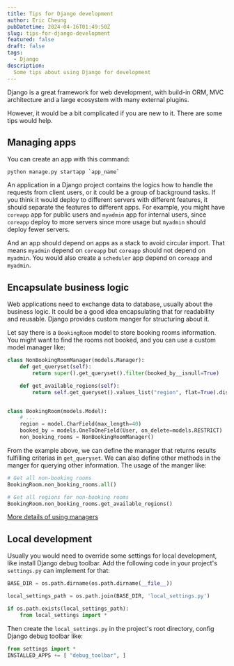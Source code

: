 ```yaml
---
title: Tips for Django development
author: Eric Cheung
pubDatetime: 2024-04-16T01:49:50Z
slug: tips-for-django-development
featured: false
draft: false
tags:
  - Django
description:
  Some tips about using Django for development
---
```


Django is a great framework for web development, with build-in ORM, MVC architecture and a large ecosystem with many external plugins.

However, it would be a bit complicated if you are new to it. There are some tips would help.

## Managing apps
You can create an app with this command:
```shell
python manage.py startapp `app_name`
```

An application in a Django project contains the logics how to handle the requests from client users, or it could be a group of background tasks. If you think it would deploy to different servers with different features, it should separate the features to different apps. For example, you might have `coreapp` app for public users and `myadmin` app for internal users, since `coreapp` deploy to more servers since more usage but `myadmin` should deploy fewer servers.

And an app should depend on apps as a stack to avoid circular import. That means `myadmin` depend on `coreapp` but `coreapp` should not depend on `myadmin`. You would also create a `scheduler` app depend on `coreapp` and `myadmin`.

## Encapsulate business logic
Web applications need to exchange data to database, usually about the business logic. It could be a good idea encapsulating that for readability and reusable. Django provides custom manger for structuring about it.

Let say there is a `BookingRoom` model to store booking rooms information. You might want to find the rooms not booked, and you can use a custom model manager like:
```python
class NonBookingRoomManager(models.Manager):
    def get_queryset(self):
        return super().get_queryset().filter(booked_by__isnull=True)

    def get_available_regions(self):
        return self.get_queryset().values_list("region", flat=True).distinct()


class BookingRoom(models.Model):
    # ...
    region = model.CharField(max_length=40)
    booked_by = models.OneToOneField(User, on_delete=models.RESTRICT)
    non_booking_rooms = NonBookingRoomManager()
```

From the example above, we can define the manager that returns results fulfilling criterias in `get_queryset`. We can also define other methods in the manger for querying other information. The usage of the manger like:
```python
# Get all non-booking rooms
BookingRoom.non_booking_rooms.all()

# Get all regions for non-booking rooms
BookingRoom.non_booking_rooms.get_available_regions()
```

[More details of using managers](https://docs.djangoproject.com/en/5.0/topics/db/managers/)

## Local development
Usually you would need to override some settings for local development, like install Django debug toolbar. Add the following code in your project's `settings.py` can implement for that:
```python
BASE_DIR = os.path.dirname(os.path.dirname(__file__))

local_settings_path = os.path.join(BASE_DIR, 'local_settings.py')

if os.path.exists(local_settings_path):
    from local_settings import *
```

Then create the `local_settings.py` in the project's root directory, config Django debug toolbar like:

```python
from settings import * 
INSTALLED_APPS += [ "debug_toolbar", ]
```